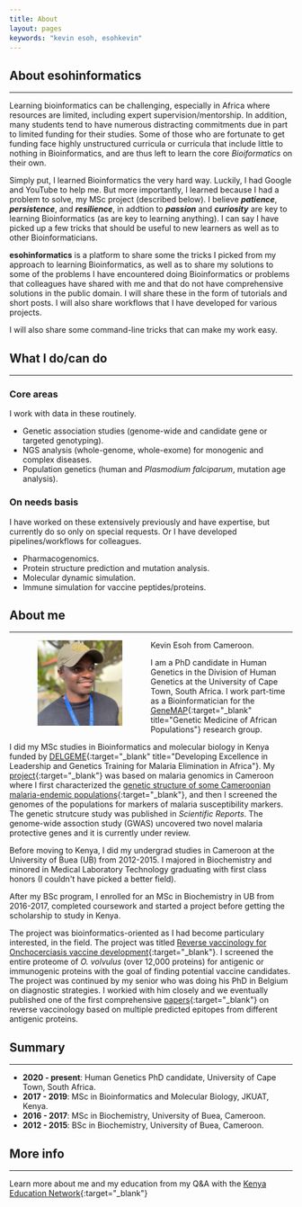 ```yaml
---
title: About
layout: pages
keywords: "kevin esoh, esohkevin"
---
```


## About esohinformatics
* * *
Learning bioinformatics can be challenging, especially in Africa where resources
are limited, including expert supervision/mentorship. In addition, many students 
tend to have numerous distracting commitments due in part to limited funding for
their studies. Some of those who are fortunate to get funding face highly unstructured
curricula or curricula that include little to nothing in Bioinformatics, and are 
thus left to learn the core *Bioiformatics* on their own.

Simply put, I learned Bioinformatics the very hard way. Luckily, I had Google and 
YouTube to help me. But more importantly, I learned because I had a problem to solve, 
my MSc project (described below). I believe ***patience***, ***persistence***, and 
***resilience***, in addtion to ***passion*** and ***curiosity*** are key to learning 
Bioinformatics (as are key to learning anything). I can say I have picked up a few 
tricks that should be useful to new learners as well as to other Bioinformaticians.

**esohinformatics** is a platform to share some the tricks I picked from my approach 
to learning Bioinformatics, as well as to share my solutions to some of the problems 
I have encountered doing Bioinformatics or problems that colleagues have 
shared with me and that do not have comprehensive solutions in the public domain.
I will share these in the form of tutorials and short posts. I will also share 
workflows that I have developed for various projects.

I will also share some command-line tricks that can make my work easy.


## What I do/can do
* * *
### Core areas
I work with data in these routinely.
- Genetic association studies (genome-wide and candidate gene or targeted genotyping).
- NGS analysis (whole-genome, whole-exome) for monogenic and complex diseases.
- Population genetics (human and *Plasmodium falciparum*, mutation age analysis).

### On needs basis
I have worked on these extensively previously and have expertise, but currently do 
so only on special requests. Or I have developed pipelines/workflows for colleagues. 
- Pharmacogenomics.
- Protein structure prediction and mutation analysis.
- Molecular dynamic simulation.
- Immune simulation for vaccine peptides/proteins.

## About me
* * *

<img src="assets/img/headshot_esoh.jpg" alt="headshot" width="30%" align="left" style="vertical-align: middle; margin: 0px 50px;">

Kevin Esoh from Cameroon.

I am a PhD candidate in Human Genetics in the Division of Human Genetics at the
University of Cape Town, South Africa. I work part-time as a Bioinformatician
for the [GeneMAP](https://twitter.com/GeneMAPOfficial){:target="_blank" title="Genetic Medicine of African Populations"}
research group.

I did my MSc studies in Bioinformatics and molecular biology in Kenya funded
by [DELGEME](https://www.delgeme.org/){:target="_blank" title="Developing Excellence in Leadership and Genetics Training for Malaria Elimination in Africa"}. 
My [project](http://ir.jkuat.ac.ke/handle/123456789/5663){:target="_blank"}
was based on malaria genomics in Cameroon where I first characterized the 
[genetic structure of some Cameroonian malaria-endemic populations](https://www.nature.com/articles/s41598-020-79124-1){:target="_blank"}, 
and then I screened the genomes of the populations for markers of malaria 
susceptibility markers. The genetic strutcure study was published in 
*Scientific Reports*. The genome-wide assoction study (GWAS) uncovered 
two novel malaria protective genes and it is currently under review.

Before moving to Kenya, I did my undergrad studies in Cameroon at the University 
of Buea (UB) from 2012-2015. I majored in Biochemistry and minored in Medical Laboratory 
Technology graduating with first class honors (I couldn't have picked a better field). 

After my BSc program, I enrolled for an MSc in Biochemistry in UB from 2016-2017,
completed coursework and started a project before getting the scholarship to 
study in Kenya.

The project was bioinformatics-oriented as I had become particulary interested, 
in the field. The project was titled [Reverse vaccinology for Onchocerciasis vaccine development](https://drive.google.com/file/d/0B0rTlaNV5kvnTy0zY1RRY0Nld2c/view?resourcekey=0-gsC4CrSNEk4oVr96rVvvUw){:target="_blank"}. I screened the entire proteome 
of *O. volvulus* (over 12,000 proteins) for antigenic or immunogenic proteins
with the goal of finding potential vaccine candidates. The project was continued
by my senior who was doing his PhD in Belgium on diagnostic strategies. I workied 
with him closely and we eventually published one of the first comprehensive
[papers](https://www.nature.com/articles/s41598-019-40833-x){:target="_blank"} on reverse
vaccinology based on multiple predicted epitopes from different antigenic proteins.


## Summary
* * *
- **2020 - present**: Human Genetics PhD candidate, University of Cape Town, South Africa.
- **2017 - 2019**: MSc in Bioinformatics and Molecular Biology, JKUAT, Kenya.
- **2016 - 2017**: MSc in Biochemistry, University of Buea, Cameroon.
- **2012 - 2015**: BSc in Biochemistry, University of Buea, Cameroon.


## More info
* * *
Learn more about me and my education from my Q&A with the [Kenya Education Network](https://www.kenet.or.ke/blog/admin/qa-using-big-data-malaria-elimination-africa){:target="_blank"}

